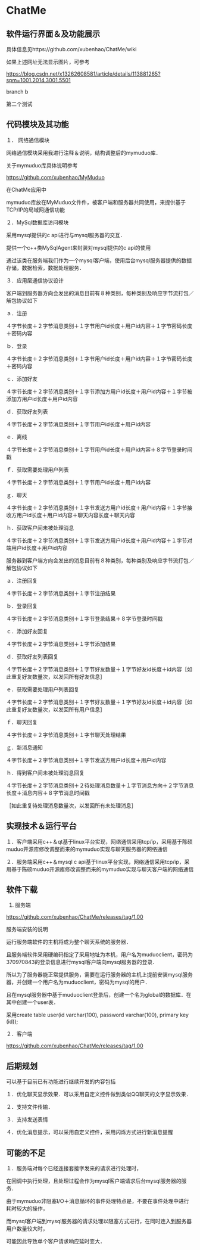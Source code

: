 # ChatMe
## 软件运行界面＆及功能展示
具体信息见https://github.com/xubenhao/ChatMe/wiki

如果上述网址无法显示图片，可参考

https://blog.csdn.net/x13262608581/article/details/113881265?spm=1001.2014.3001.5501

branch b

第二个测试
## 代码模块及其功能

１． 网络通信模块

网络通信模块采用我进行注释＆说明，结构调整后的mymuduo库．

关于mymuduo库具体说明参考

https://github.com/xubenhao/MyMuduo

在ChatMe应用中

mymuduo库放在MyMuduo文件件，被客户端和服务器共同使用，来提供基于TCP/IP的局域网通信功能

２．MySql数据库访问模块

采用mysql提供的c api进行与mysql服务器的交互．

提供一个c++类MySqlAgent来封装对mysql提供的c api的使用

通过该类在服务端我们作为一个mysql客户端，使用后台mysql服务器提供的数据存储，数据检索，数据处理服务．

３．应用层通信协议设计

客户端到服务器方向会发出的消息目前有８种类别，每种类别及响应字节流打包／解包协议如下

ａ．注册

４字节长度＋２字节消息类别＋１字节用户id长度＋用户id内容＋１字节密码长度＋密码内容

ｂ．登录

４字节长度＋２字节消息类别＋１字节用户id长度＋用户id内容＋１字节密码长度＋密码内容

ｃ．添加好友

４字节长度＋２字节消息类别＋１字节添加方用户id长度＋用户id内容＋１字节被添加方用户id长度＋用户id内容

ｄ．获取好友列表

４字节长度＋２字节消息类别＋１字节用户id长度＋用户id内容

ｅ．离线

４字节长度＋２字节消息类别＋１字节用户id长度＋用户id内容＋８字节登录时间戳

ｆ．获取需要处理用户列表

４字节长度＋２字节消息类别＋１字节用户id长度＋用户id内容

ｇ．聊天

４字节长度＋２字节消息类别＋１字节发送方用户id长度＋用户id内容＋１字节接收方用户id长度＋用户id内容＋聊天内容长度＋聊天内容

ｈ．获取客户间未被处理消息

４字节长度＋２字节消息类别＋１字节发送方用户id长度＋用户id内容＋１字节对端用户id长度＋用户id内容




服务器到客户端方向会发出的消息目前有８种类别，每种类别及响应字节流打包／解包协议如下

ａ．注册回复

４字节长度＋２字节消息类别＋１字节注册结果

ｂ．登录回复

４字节长度＋２字节消息类别＋１字节登录结果＋８字节登录时间戳

ｃ．添加好友回复

４字节长度＋２字节消息类别＋１字节添加结果

ｄ．获取好友列表回复

４字节长度＋２字节消息类别＋１字节好友数量＋１字节好友id长度＋id内容［如此重复好友数量次，以发回所有好友信息］

ｅ．获取需要处理用户列表回复

４字节长度＋２字节消息类别＋１字节好友数量＋１字节好友id长度＋id内容［如此重复好友数量次，以发回所有用户信息］

ｆ．聊天回复

４字节长度＋２字节消息类别＋１字节聊天处理结果

ｇ．新消息通知

４字节长度＋２字节消息类别＋１字节发送方用户id长度＋用户id内容

ｈ．得到客户间未被处理消息回复

４字节长度＋２字节消息类别＋２待处理消息数量＋１字节消息方向＋２字节消息长度＋消息内容＋８字节消息时间戳

［如此重复待处理消息数量次，以发回所有未处理消息］

## 实现技术＆运行平台

１．客户端采用c++＆qt基于linux平台实现，网络通信采用tcp/ip，采用基于陈硕muduo开源库修改调整而来的mymuduo实现与聊天服务器的网络通信

２．服务端采用c++＆mysql c api基于linux平台实现，网络通信采用tcp/ip，采用基于陈硕muduo开源库修改调整而来的mymuduo实现与聊天客户端的网络通信
  
## 软件下载

1. 服务端

https://github.com/xubenhao/ChatMe/releases/tag/1.00

服务端安装的说明

运行服务端软件的主机将成为整个聊天系统的服务器．

且服务端软件采用硬编码指定了采用地址为本机，用户名为muduoclient，密码为370970843的登录信息进行mysql客户端向mysql服务器的登录．

所以为了服务器能正常提供服务，需要在运行服务器的主机上提前安装mysql服务器，并创建一个用户名为muduoclient，密码为mysql的用户．

且在mysql服务器中基于muduoclient登录后，创建一个名为global的数据库．在其中创建一个user表．

采用create table user(id varchar(100), password varchar(100), primary key (id));

２．客户端

https://github.com/xubenhao/ChatMe/releases/tag/1.00

## 后期规划
 
可以基于目前已有功能进行继续开发的内容包括

１．优化聊天显示效果．可以采用自定义控件做到类似QQ聊天的文字显示效果．

２．支持文件传输．

３．支持发送表情

４．优化消息提示，可以采用自定义控件，采用闪烁方式进行新消息提醒

## 可能的不足

１．服务端对每个已经连接套接字发来的请求进行处理时，

在回调中执行处理，且处理过程会作为mysql客户端请求后台mysql服务器的服务．

由于mymuduo非阻塞I/O＋消息循环的事件处理特点是，不要在事件处理中进行耗时较大的操作，

而mysql客户端到mysql服务器的请求处理以阻塞方式进行，在同时连入到服务器用户数量较大时，

可能因此导致单个客户请求响应延时变大．

